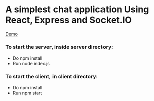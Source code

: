 # A simplest chat application Using React, Express and Socket.IO
[Demo](https://gifs.com/gif/demo-oVDpkL)
### To start the server, inside server directory:

- Do npm install
- Run node index.js

### To start the client, in client directory:

- Do npm install
- Run npm start

